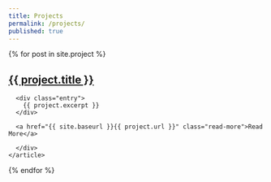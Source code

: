 ```yaml
---
title: Projects
permalink: /projects/
published: true
---
```

<div class="posts">
  {% for post in site.project %}
    <article class="post">
<div>
      <h1><a href="{{ site.baseurl }}{{ project.url }}">{{ project.title }}</a></h1>

      <div class="entry">
        {{ project.excerpt }}
      </div>

      <a href="{{ site.baseurl }}{{ project.url }}" class="read-more">Read More</a>
      
      </div>
    </article>
  {% endfor %}
</div>
